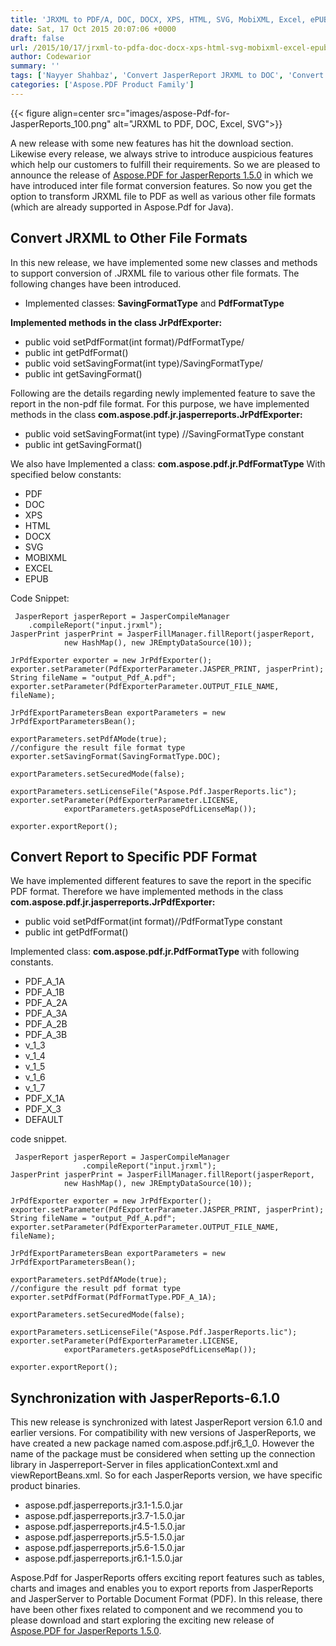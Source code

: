 ```yaml
---
title: 'JRXML to PDF/A, DOC, DOCX, XPS, HTML, SVG, MobiXML, Excel, ePUB and different PDF versions using Aspose.Pdf for JasperReports 1.5.0'
date: Sat, 17 Oct 2015 20:07:06 +0000
draft: false
url: /2015/10/17/jrxml-to-pdfa-doc-docx-xps-html-svg-mobixml-excel-epub-and-different-pdf-versions-using-aspose.pdf-for-jasperreports-1.5.0/
author: Codewarior
summary: ''
tags: ['Nayyer Shahbaz', 'Convert JasperReport JRXML to DOC', 'Convert JasperReport JRXML to Excel', 'Convert JasperReport JRXML to HTML', 'Convert JasperReport JRXML to PDF', 'Convert JasperReport JRXML to SVG', 'Convert JasperReport JRXML to XPS', 'PDF API for JasperReports']
categories: ['Aspose.PDF Product Family']
---
```




{{< figure align=center src="images/aspose-Pdf-for-JasperReports_100.png" alt="JRXML to PDF, DOC, Excel, SVG">}}


A new release with some new features has hit the download section. Likewise every release, we always strive to introduce auspicious features which help our customers to fulfill their requirements. So we are pleased to announce the release of [Aspose.PDF for JasperReports 1.5.0][1] in which we have introduced inter file format conversion features. So now you get the option to transform JRXML file to PDF as well as various other file formats (which are already supported in Aspose.Pdf for Java).

## Convert JRXML to Other File Formats

In this new release, we have implemented some new classes and methods to support conversion of .JRXML file to various other file formats. The following changes have been introduced.

*   Implemented classes: **SavingFormatType** and **PdfFormatType**

**Implemented methods in the class JrPdfExporter:**

*   public void setPdfFormat(int format)/PdfFormatType/
*   public int getPdfFormat()
*   public void setSavingFormat(int type)/SavingFormatType/
*   public int getSavingFormat()

Following are the details regarding newly implemented feature to save the report in the non-pdf file format. For this purpose, we have implemented methods in the class **com.aspose.pdf.jr.jasperreports.JrPdfExporter:**

*   public void setSavingFormat(int type) //SavingFormatType constant
*   public int getSavingFormat()

We also have Implemented a class: **com.aspose.pdf.jr.PdfFormatType** With specified below constants:

*   PDF
*   DOC
*   XPS
*   HTML
*   DOCX
*   SVG
*   MOBIXML
*   EXCEL
*   EPUB

Code Snippet:

```
 JasperReport jasperReport = JasperCompileManager
    .compileReport("input.jrxml");
JasperPrint jasperPrint = JasperFillManager.fillReport(jasperReport,
            new HashMap(), new JREmptyDataSource(10));

JrPdfExporter exporter = new JrPdfExporter();
exporter.setParameter(PdfExporterParameter.JASPER_PRINT, jasperPrint);
String fileName = "output_Pdf_A.pdf";
exporter.setParameter(PdfExporterParameter.OUTPUT_FILE_NAME, fileName);

JrPdfExportParametersBean exportParameters = new JrPdfExportParametersBean();

exportParameters.setPdfAMode(true);
//configure the result file format type
exporter.setSavingFormat(SavingFormatType.DOC);

exportParameters.setSecuredMode(false);

exportParameters.setLicenseFile("Aspose.Pdf.JasperReports.lic");
exporter.setParameter(PdfExporterParameter.LICENSE,
            exportParameters.getAsposePdfLicenseMap());

exporter.exportReport(); 
```

## Convert Report to Specific PDF Format

We have implemented different features to save the report in the specific PDF format. Therefore we have implemented methods in the class **com.aspose.pdf.jr.jasperreports.JrPdfExporter:**

*   public void setPdfFormat(int format)//PdfFormatType constant
*   public int getPdfFormat()

Implemented class: **com.aspose.pdf.jr.PdfFormatType** with following constants.

*   PDF\_A\_1A
*   PDF\_A\_1B
*   PDF\_A\_2A
*   PDF\_A\_3A
*   PDF\_A\_2B
*   PDF\_A\_3B
*   v\_1\_3
*   v\_1\_4
*   v\_1\_5
*   v\_1\_6
*   v\_1\_7
*   PDF\_X\_1A
*   PDF\_X\_3
*   DEFAULT

code snippet.

```
 JasperReport jasperReport = JasperCompileManager
                .compileReport("input.jrxml");
JasperPrint jasperPrint = JasperFillManager.fillReport(jasperReport,
            new HashMap(), new JREmptyDataSource(10));

JrPdfExporter exporter = new JrPdfExporter();
exporter.setParameter(PdfExporterParameter.JASPER_PRINT, jasperPrint);
String fileName = "output_Pdf_A.pdf";
exporter.setParameter(PdfExporterParameter.OUTPUT_FILE_NAME, fileName);

JrPdfExportParametersBean exportParameters = new JrPdfExportParametersBean();

exportParameters.setPdfAMode(true);
//configure the result pdf format type
exporter.setPdfFormat(PdfFormatType.PDF_A_1A);

exportParameters.setSecuredMode(false);

exportParameters.setLicenseFile("Aspose.Pdf.JasperReports.lic");
exporter.setParameter(PdfExporterParameter.LICENSE,
            exportParameters.getAsposePdfLicenseMap());

exporter.exportReport(); 
```

## Synchronization with JasperReports-6.1.0

This new release is synchronized with latest JasperReport version 6.1.0 and earlier versions. For compatibility with new versions of JasperReports, we have created a new package named com.aspose.pdf.jr6\_1\_0. However the name of the package must be considered when setting up the connection library in Jasperreport-Server in files applicationContext.xml and viewReportBeans.xml. So for each JasperReports version, we have specific product binaries.

*   aspose.pdf.jasperreports.jr3.1-1.5.0.jar
*   aspose.pdf.jasperreports.jr3.7-1.5.0.jar
*   aspose.pdf.jasperreports.jr4.5-1.5.0.jar
*   aspose.pdf.jasperreports.jr5.5-1.5.0.jar
*   aspose.pdf.jasperreports.jr5.6-1.5.0.jar
*   aspose.pdf.jasperreports.jr6.1-1.5.0.jar

Aspose.Pdf for JasperReports offers exciting report features such as tables, charts and images and enables you to export reports from JasperReports and JasperServer to Portable Document Format (PDF). In this release, there have been other fixes related to component and we recommend you to please download and start exploring the exciting new release of [Aspose.PDF for JasperReports 1.5.0][2].




[1]: https://downloads.aspose.com/pdf/jassperreport
[2]: https://downloads.aspose.com/pdf/jassperreport




